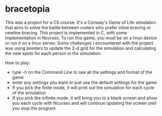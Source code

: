 # bracetopia

This was a project for a CS course. It's a Conway's Game of Life simulation that aims to solve the battle between coders who prefer inline bracing or newline bracing. 
This project is implemented in C, with some implementation in Ncurses. To run this game, you must be on a linux device or run it on a linux server. Some challenges I 
encountered with the project was using pointers to update the 2-d grid for the simulation and calculating the new spots for each person in the simulation.

How to play:
- type -h on the Command Line to see all the settings and format of the game
- enter any settings you want or just use the default settings for the game
- If you pick the finite mode, it will print out the simulation for each cycle of the simulation
- If you pick the infinite mode. it will bring you to a blank screen and show you each cycle with Ncurses and will continue updating the screen until you stop the program


